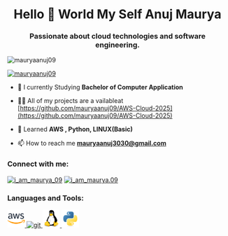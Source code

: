 <h1 align="center">Hello 👋 World My Self Anuj Maurya</h1>
<h3 align="center">Passionate about cloud technologies and software engineering.</h3>

<p align="left"> <img src="https://komarev.com/ghpvc/?username=mauryaanuj09&label=Profile%20views&color=0e75b6&style=flat" alt="mauryaanuj09" /> </p>

<p align="left"> <a href="https://github.com/ryo-ma/github-profile-trophy"><img src="https://github-profile-trophy.vercel.app/?username=mauryaanuj09" alt="mauryaanuj09" /></a> </p>

- 🌱 I currently Studying **Bachelor of Computer Application**

- 👨‍💻 All of my projects are a vailableat [https://github.com/mauryaanuj09/AWS-Cloud-2025](https://github.com/mauryaanuj09/AWS-Cloud-2025)

- 💬 Learned **AWS , Python, LINUX(Basic)**

- 📫 How to reach me **mauryaanuj3030@gmail.com**

<h3 align="left">Connect with me:</h3>
<p align="left">
<a href="https://twitter.com/i_am_maurya_09" target="blank"><img align="center" src="https://raw.githubusercontent.com/rahuldkjain/github-profile-readme-generator/master/src/images/icons/Social/twitter.svg" alt="i_am_maurya_09" height="30" width="40" /></a>
<a href="https://instagram.com/i_am_maurya.09" target="blank"><img align="center" src="https://raw.githubusercontent.com/rahuldkjain/github-profile-readme-generator/master/src/images/icons/Social/instagram.svg" alt="i_am_maurya.09" height="30" width="40" /></a>
</p>

<h3 align="left">Languages and Tools:</h3>
<p align="left"> <a href="https://aws.amazon.com" target="_blank" rel="noreferrer"> <img src="https://raw.githubusercontent.com/devicons/devicon/master/icons/amazonwebservices/amazonwebservices-original-wordmark.svg" alt="aws" width="40" height="40"/> </a> <a href="https://git-scm.com/" target="_blank" rel="noreferrer"> <img src="https://www.vectorlogo.zone/logos/git-scm/git-scm-icon.svg" alt="git" width="40" height="40"/> </a> <a href="https://www.linux.org/" target="_blank" rel="noreferrer"> <img src="https://raw.githubusercontent.com/devicons/devicon/master/icons/linux/linux-original.svg" alt="linux" width="40" height="40"/> </a> <a href="https://www.python.org" target="_blank" rel="noreferrer"> <img src="https://raw.githubusercontent.com/devicons/devicon/master/icons/python/python-original.svg" alt="python" width="40" height="40"/> </a> </p>
